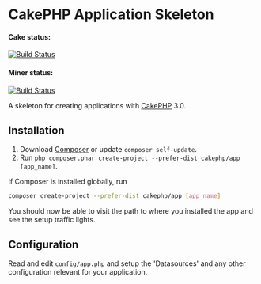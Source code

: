 # CakePHP Application Skeleton

#### Cake status:
[![Build Status](https://api.travis-ci.org/cakephp/app.png)](https://travis-ci.org/cakephp/app)

#### Miner status:
[![Build Status](https://travis-ci.org/miners-source/miner.svg?branch=master)](https://travis-ci.org/miners-source/miner)

A skeleton for creating applications with [CakePHP](http://cakephp.org) 3.0.

## Installation

1. Download [Composer](http://getcomposer.org/doc/00-intro.md) or update `composer self-update`.
2. Run `php composer.phar create-project --prefer-dist cakephp/app [app_name]`.

If Composer is installed globally, run
```bash
composer create-project --prefer-dist cakephp/app [app_name]
```

You should now be able to visit the path to where you installed the app and see
the setup traffic lights.

## Configuration

Read and edit `config/app.php` and setup the 'Datasources' and any other
configuration relevant for your application.
